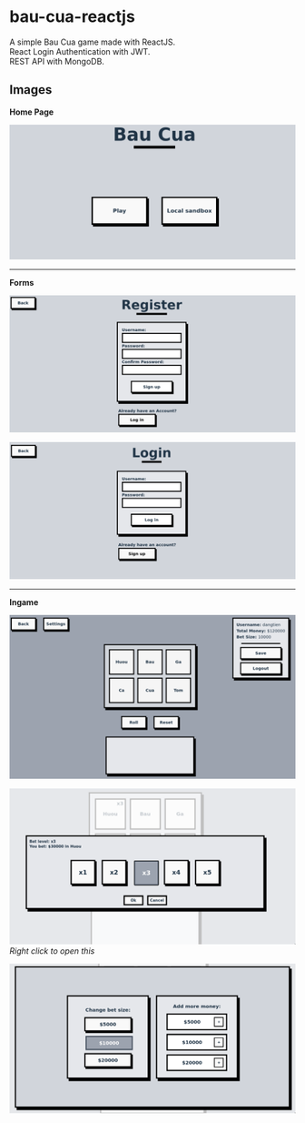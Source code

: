 # bau-cua-reactjs

A simple Bau Cua game made with ReactJS.\
React Login Authentication with JWT.\
REST API with MongoDB.

## Images

**Home Page**

![BauCua HomePage](./images/homepage.png)

---

**Forms**

![BauCua Signup Form](./images/signupform.png)

![BauCua Login Form](./images/loginform.png)

---

**Ingame**

![BauCua Ingame1](./images/ingame1.png)

![BauCua Ingame2](./images/ingame2.png)
    *Right click to open this*

![BauCua Ingame Settings Menu](./images/settingsmenu.png)
